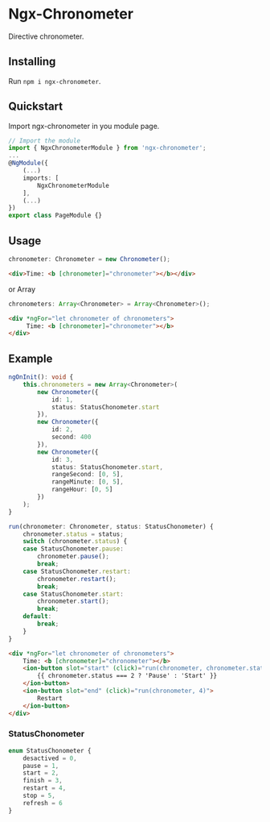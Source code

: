 # Ngx-Chronometer

Directive chronometer.

## Installing

Run `npm i ngx-chronometer`.

## Quickstart

Import ngx-chronometer in you module page.

```typescript
// Import the module
import { NgxChronometerModule } from 'ngx-chronometer';
...
@NgModule({
    (...)
    imports: [
        NgxChronometerModule
    ],
    (...)
})
export class PageModule {}
```

## Usage
```typescript
chronometer: Chronometer = new Chronometer();
```

```html
<div>Time: <b [chronometer]="chronometer"></b></div>
```

or Array

```typescript
chronometers: Array<Chronometer> = Array<Chronometer>();
```

```html
<div *ngFor="let chronometer of chronometers">
     Time: <b [chronometer]="chronometer"></b>
</div>
```

## Example

```typescript
ngOnInit(): void {
    this.chronometers = new Array<Chronometer>(
        new Chronometer({
            id: 1,
            status: StatusChonometer.start
        }),
        new Chronometer({
            id: 2,
            second: 400
        }),
        new Chronometer({
            id: 3,
            status: StatusChonometer.start,
            rangeSecond: [0, 5],
            rangeMinute: [0, 5],
            rangeHour: [0, 5]
        })
    );
}

run(chronometer: Chronometer, status: StatusChonometer) {
    chronometer.status = status;
    switch (chronometer.status) {
    case StatusChonometer.pause:
        chronometer.pause();
        break;
    case StatusChonometer.restart:
        chronometer.restart();
        break;
    case StatusChonometer.start:
        chronometer.start();
        break;
    default:
        break;
    }
}
```

```html
<div *ngFor="let chronometer of chronometers">
    Time: <b [chronometer]="chronometer"></b>
    <ion-button slot="start" (click)="run(chronometer, chronometer.status === 2 ? 1 : 2)">
        {{ chronometer.status === 2 ? 'Pause' : 'Start' }}
    </ion-button>
    <ion-button slot="end" (click)="run(chronometer, 4)">
        Restart
    </ion-button>
</div>
```

### StatusChonometer

```typescript
enum StatusChonometer {
    desactived = 0,
    pause = 1,
    start = 2,
    finish = 3,
    restart = 4,
    stop = 5,
    refresh = 6
}
```